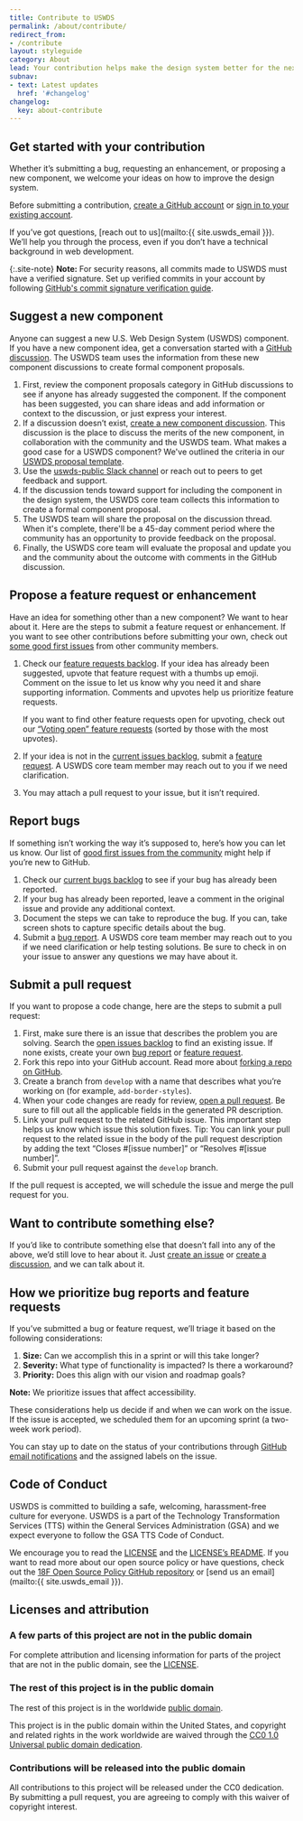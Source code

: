 ```yaml
---
title: Contribute to USWDS
permalink: /about/contribute/
redirect_from:
- /contribute
layout: styleguide
category: About
lead: Your contribution helps make the design system better for the next team that uses it.
subnav:
- text: Latest updates
  href: '#changelog'
changelog:
  key: about-contribute
---
```

## Get started with your contribution

Whether it’s submitting a bug, requesting an enhancement, or proposing a new component, we welcome your ideas on how to improve the design system.

Before submitting a contribution, [create a GitHub account](https://github.com/join) or [sign in to your existing account](https://github.com/login).

If you’ve got questions, [reach out to us](mailto:{{ site.uswds_email }}).
We’ll help you through the process, even if you don’t have a technical background in web development.

{:.site-note}
**Note:** For security reasons, all commits made to USWDS must have a verified signature. Set up verified commits in your account by following [GitHub's commit signature verification guide](https://docs.github.com/en/authentication/managing-commit-signature-verification/about-commit-signature-verification#gpg-commit-signature-verification).

## Suggest a new component

Anyone can suggest a new U.S. Web Design System (USWDS) component.
If you have a new component idea, get a conversation started with a [GitHub discussion](https://github.com/uswds/uswds/discussions/categories/component-proposals).
The USWDS team uses the information from these new component discussions to create formal component proposals.

1. First, review the component proposals category in GitHub discussions to see if anyone has already suggested the component.
  If the component has been suggested, you can share ideas and add information or context to the discussion, or just express your interest.
1. If a discussion doesn’t exist, [create a new component discussion](https://github.com/uswds/uswds/discussions/new?category=component-proposals).
  This discussion is the place to discuss the merits of the new component, in collaboration with the community and the USWDS team.
  What makes a good case for a USWDS component? We've outlined the criteria in our [USWDS proposal template](https://github.com/uswds/uswds-proposals/blob/main/proposals/_proposal-template.md).
1. Use the [uswds-public Slack channel](https://gsa-tts.slack.com/archives/C3F14AHSQ) or reach out to peers to get feedback and support.
1. If the discussion tends toward support for including the component in the design system, the USWDS core team collects this information to create a formal component proposal.
1. The USWDS team will share the proposal on the discussion thread.
  When it's complete, there'll be a  45-day comment period where the community has an opportunity to provide feedback on the proposal.
1. Finally, the USWDS core team will evaluate the proposal and update you and the community about the outcome with comments in the GitHub discussion.

## Propose a feature request or enhancement

Have an idea for something other than a new component? We want to hear about it. Here are the steps to submit a feature request or enhancement.
If you want to see other contributions before submitting your own, check out <a href="https://github.com/uswds/uswds/issues?q=is%3Aissue%20label%3A%22Good%20First%20Issue%22" data-proofer-ignore>some good first issues</a> from other community members.

1. Check our [feature requests backlog](https://github.com/uswds/uswds/issues?q=is%3Aissue+is%3Aopen+label%3A%22Type%3A+Feature+Request%22).
    If your idea has already been suggested, upvote that feature request with a thumbs up emoji.
    Comment on the issue to let us know why you need it and share supporting information. Comments and upvotes help us prioritize feature requests.

    If you want to find other feature requests open for upvoting, check out our [“Voting open” feature requests](https://github.com/uswds/uswds/issues?q=is%3Aissue+is%3Aopen+label%3A%22Status%3A+Voting+Open+%F0%9F%91%8D%22+sort%3Areactions-%2B1-desc) (sorted by those with the most upvotes).
1. If your idea is not in the [current issues backlog](https://github.com/uswds/uswds/issues?q=is%3Aissue+is%3Aopen+label%3A%22Type%3A+Feature+Request%22), submit a [feature request](https://github.com/uswds/uswds/issues/new?assignees=&labels=Type%3A+Feature+Request&projects=&template=feature_request.yaml&title=USWDS+-+Feature%3A+%5BYOUR+TITLE%5D).
    A USWDS core team member may reach out to you if we need clarification.
1. You may attach a pull request to your issue, but it isn’t required.

## Report bugs

If something isn’t working the way it’s supposed to, here’s how you can let us know.
Our list of <a href="https://github.com/uswds/uswds/issues?q=is%3Aissue%20label%3A%22Good%20First%20Issue%22" data-proofer-ignore>good first issues from the community</a> might help if you’re new to GitHub.

1. Check our [current bugs backlog](https://github.com/uswds/uswds/issues?q=is%3Aissue+is%3Aopen+label%3A%22Type%3A+Bug%22+) to see if your bug has already been reported.
1. If your bug has already been reported, leave a comment in the original issue and provide any additional context.
1. Document the steps we can take to reproduce the bug. If you can, take screen shots to capture specific details about the bug.
1. Submit a [bug report](https://github.com/uswds/uswds/issues/new?assignees=&labels=Type%3A+Bug%2CNeeds%3A+Confirmation&projects=&template=bug_report.yaml&title=USWDS+-+Bug%3A+%5BYOUR+TITLE%5D).
  A USWDS core team member may reach out to you if we need clarification or help testing solutions. Be sure to check in on your issue to answer any questions we may have about it.

## Submit a pull request

If you want to propose a code change, here are the steps to submit a pull request:

1. First, make sure there is an issue that describes the problem you are solving.
  Search the [open issues backlog](https://github.com/uswds/uswds/issues?q=is%3Aissue+is%3Aopen) to find an existing issue.
  If none exists, create your own [bug report](#report-bugs) or [feature request](#propose-a-feature-request-or-enhancement).
1. Fork this repo into your GitHub account. Read more about [forking a repo on GitHub](https://help.github.com/articles/fork-a-repo/).
1. Create a branch from `develop` with a name that describes what you’re working on (for example, `add-border-styles`).
1. When your code changes are ready for review, [open a pull request](https://docs.github.com/en/pull-requests/collaborating-with-pull-requests/proposing-changes-to-your-work-with-pull-requests/creating-a-pull-request#creating-the-pull-request). Be sure to fill out all the applicable fields in the generated PR description.
1. Link your pull request to the related GitHub issue.
  This important step helps us know which issue this solution fixes.
  Tip: You can link your pull request to the related issue in the body of the pull request description by adding the text “Closes #[issue number]” or “Resolves #[issue number]”.
1. Submit your pull request against the `develop` branch.

If the pull request is accepted, we will schedule the issue and merge the pull request for you.

## Want to contribute something else?
If you’d like to contribute something else that doesn’t fall into any of the above, we’d still love to hear about it.
Just [create an issue](https://github.com/uswds/uswds/issues/new/choose) or [create a discussion](https://github.com/uswds/uswds/discussions/new?category=component-proposals), and we can talk about it.

## How we prioritize bug reports and feature requests
If you’ve submitted a bug or feature request, we’ll triage it based on the following considerations:

1. **Size:** Can we accomplish this in a sprint or will this take longer?
1. **Severity:** What type of functionality is impacted? Is there a workaround?
1. **Priority:** Does this align with our vision and roadmap goals?

**Note:** We prioritize issues that affect accessibility.

These considerations help us decide if and when we can work on the issue. If the issue is accepted, we scheduled them for an upcoming sprint (a two-week work period).

You can stay up to date on the status of your contributions through [GitHub email notifications](https://docs.github.com/en/account-and-profile/managing-subscriptions-and-notifications-on-github/setting-up-notifications/configuring-notifications) and the assigned labels on the issue.

## Code of Conduct
USWDS is committed to building a safe, welcoming, harassment-free culture for everyone.
USWDS is a part of the Technology Transformation Services (TTS) within the General Services Administration (GSA) and we expect everyone to follow the GSA TTS Code of Conduct.

We encourage you to read the [LICENSE](https://github.com/uswds/uswds/blob/develop/LICENSE.md) and the [LICENSE’s README](https://github.com/uswds/uswds/blob/develop/README.md).
If you want to read more about our open source policy or have questions, check out the [18F Open Source Policy GitHub repository](https://github.com/18f/open-source-policy) or [send us an email](mailto:{{ site.uswds_email }}).

## Licenses and attribution

### A few parts of this project are not in the public domain

For complete attribution and licensing information for parts of the project that are not in the public domain, see the [LICENSE](https://github.com/uswds/uswds/blob/develop/LICENSE.md).

### The rest of this project is in the public domain

The rest of this project is in the worldwide [public domain](https://github.com/uswds/uswds/blob/develop/LICENSE.md).

This project is in the public domain within the United States, and copyright and related rights in the work worldwide are waived through the [CC0 1.0 Universal public domain dedication](https://creativecommons.org/publicdomain/zero/1.0/).

### Contributions will be released into the public domain

All contributions to this project will be released under the CC0 dedication. By submitting a pull request, you are agreeing to comply with this waiver of copyright interest.
